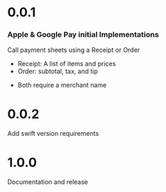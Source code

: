 # 0.0.1

### Apple & Google Pay initial Implementations

Call payment sheets using a Receipt or Order
  - Receipt: A list of items and prices
  - Order: subtotal, tax, and tip
  * Both require a merchant name

# 0.0.2

Add swift version requirements

# 1.0.0

Documentation and release
